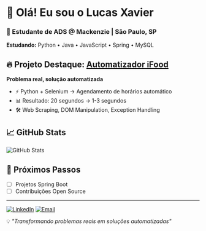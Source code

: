 # 👋 Olá! Eu sou o Lucas Xavier
### 🚀 Estudante de ADS @ Mackenzie | São Paulo, SP

**Estudando:** Python • Java • JavaScript • Spring • MySQL

## 🔥 Projeto Destaque: [Automatizador iFood](https://github.com/LucasXavG/ifood-agendador)
**Problema real, solução automatizada**
- ⚡ Python + Selenium → Agendamento de horários automático
- 📊 Resultado: 20 segundos → 1-3 segundos
- 🛠️ Web Scraping, DOM Manipulation, Exception Handling

## 📈 GitHub Stats
![GitHub Stats](https://github-readme-stats.vercel.app/api?username=LucasXavG&theme=tokyonight&hide_border=true&include_all_commits=true&count_private=true)

## 🎯 Próximos Passos
- [ ] Projetos Spring Boot
- [ ] Contribuições Open Source

---
[![LinkedIn](https://img.shields.io/badge/LinkedIn-0077B5?style=flat&logo=linkedin)](https://linkedin.com/in/lucas-xavier-2bb678203/) [![Email](https://img.shields.io/badge/Email-D14836?style=flat&logo=gmail)](mailto:lucaspessoni@outlook.com)

💡 *"Transformando problemas reais em soluções automatizadas"*
